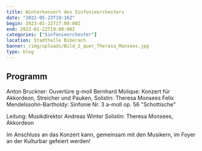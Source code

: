 ```yaml
---
title: Winterkonzert des Sinfonieorchesters
date: "2022-05-23T19:16Z"
begin: 2023-01-22T17:00:00Z
end: 2023-01-22T19:00:00Z
categories: ["Sinfonieorchester"]
location: Stadthalle Biberach
banner: /img/uploads/Bild_2_quer_Theresa_Monsees.jpg
type: blog
---
```

## Programm

Anton Bruckner: Ouvert&uuml;re g-moll
Bernhard Molique: Konzert f&uuml;r Akkordeon, Streicher und Pauken, Solistin: Theresa Monsees
Felix Mendelssohn-Bartholdy: Sinfonie Nr. 3 a-moll op. 56 &quot;Schottische&quot;

Leitung: Musikdirektor Andreas Winter
Solistin: Theresa Monsees, Akkordeon

Im Anschluss an das Konzert kann, gemeinsam mit den Musikern, im Foyer an der Kulturbar gefeiert werden!


